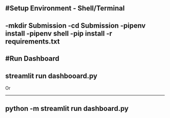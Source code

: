 #Setup Environment - Shell/Terminal
---
-mkdir Submission
-cd Submission
-pipenv install
-pipenv shell
-pip install -r requirements.txt
---

#Run Dashboard
---
streamlit run dashbooard.py
---

Or

---
python -m streamlit run dashboard.py
---
